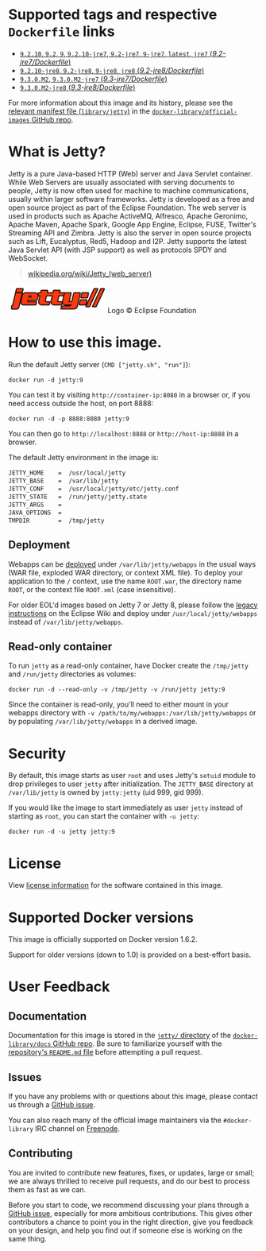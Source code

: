 # Supported tags and respective `Dockerfile` links

-	[`9.2.10`, `9.2`, `9`, `9.2.10-jre7`, `9.2-jre7`, `9-jre7`, `latest`, `jre7` (*9.2-jre7/Dockerfile*)](https://github.com/appropriate/docker-jetty/blob/6a38e700ebcff515bc94d2fbe8c1b3fa991f5a92/9.2-jre7/Dockerfile)
-	[`9.2.10-jre8`, `9.2-jre8`, `9-jre8`, `jre8` (*9.2-jre8/Dockerfile*)](https://github.com/appropriate/docker-jetty/blob/6a38e700ebcff515bc94d2fbe8c1b3fa991f5a92/9.2-jre8/Dockerfile)
-	[`9.3.0.M2`, `9.3.0.M2-jre7` (*9.3-jre7/Dockerfile*)](https://github.com/appropriate/docker-jetty/blob/6a38e700ebcff515bc94d2fbe8c1b3fa991f5a92/9.3-jre7/Dockerfile)
-	[`9.3.0.M2-jre8` (*9.3-jre8/Dockerfile*)](https://github.com/appropriate/docker-jetty/blob/6a38e700ebcff515bc94d2fbe8c1b3fa991f5a92/9.3-jre8/Dockerfile)

For more information about this image and its history, please see the [relevant manifest file (`library/jetty`)](https://github.com/docker-library/official-images/blob/master/library/jetty) in the [`docker-library/official-images` GitHub repo](https://github.com/docker-library/official-images).

# What is Jetty?

Jetty is a pure Java-based HTTP (Web) server and Java Servlet container. While Web Servers are usually associated with serving documents to people, Jetty is now often used for machine to machine communications, usually within larger software frameworks. Jetty is developed as a free and open source project as part of the Eclipse Foundation. The web server is used in products such as Apache ActiveMQ, Alfresco, Apache Geronimo, Apache Maven, Apache Spark, Google App Engine, Eclipse, FUSE, Twitter's Streaming API and Zimbra. Jetty is also the server in open source projects such as Lift, Eucalyptus, Red5, Hadoop and I2P. Jetty supports the latest Java Servlet API (with JSP support) as well as protocols SPDY and WebSocket.

> [wikipedia.org/wiki/Jetty_(web_server)](https://en.wikipedia.org/wiki/Jetty_%28web_server%29)

![logo](https://raw.githubusercontent.com/docker-library/docs/master/jetty/logo.png)Logo &copy; Eclipse Foundation

# How to use this image.

Run the default Jetty server (`CMD ["jetty.sh", "run"]`):

	docker run -d jetty:9

You can test it by visiting `http://container-ip:8080` in a browser or, if you need access outside the host, on port 8888:

	docker run -d -p 8888:8080 jetty:9

You can then go to `http://localhost:8888` or `http://host-ip:8888` in a browser.

The default Jetty environment in the image is:

	JETTY_HOME    =  /usr/local/jetty
	JETTY_BASE    =  /var/lib/jetty
	JETTY_CONF    =  /usr/local/jetty/etc/jetty.conf
	JETTY_STATE   =  /run/jetty/jetty.state
	JETTY_ARGS    =
	JAVA_OPTIONS  =
	TMPDIR        =  /tmp/jetty

## Deployment

Webapps can be [deployed](https://www.eclipse.org/jetty/documentation/current/quickstart-deploying-webapps.html) under `/var/lib/jetty/webapps` in the usual ways (WAR file, exploded WAR directory, or context XML file). To deploy your application to the `/` context, use the name `ROOT.war`, the directory name `ROOT`, or the context file `ROOT.xml` (case insensitive).

For older EOL'd images based on Jetty 7 or Jetty 8, please follow the [legacy instructions](https://wiki.eclipse.org/Jetty/Howto/Deploy_Web_Applications) on the Eclipse Wiki and deploy under `/usr/local/jetty/webapps` instead of `/var/lib/jetty/webapps`.

## Read-only container

To run `jetty` as a read-only container, have Docker create the `/tmp/jetty` and `/run/jetty` directories as volumes:

	docker run -d --read-only -v /tmp/jetty -v /run/jetty jetty:9

Since the container is read-only, you'll need to either mount in your webapps directory with `-v /path/to/my/webapps:/var/lib/jetty/webapps` or by populating `/var/lib/jetty/webapps` in a derived image.

# Security

By default, this image starts as user `root` and uses Jetty's `setuid` module to drop privileges to user `jetty` after initialization. The `JETTY_BASE` directory at `/var/lib/jetty` is owned by `jetty:jetty` (uid 999, gid 999).

If you would like the image to start immediately as user `jetty` instead of starting as `root`, you can start the container with `-u jetty`:

	docker run -d -u jetty jetty:9

# License

View [license information](http://eclipse.org/jetty/licenses.php) for the software contained in this image.

# Supported Docker versions

This image is officially supported on Docker version 1.6.2.

Support for older versions (down to 1.0) is provided on a best-effort basis.

# User Feedback

## Documentation

Documentation for this image is stored in the [`jetty/` directory](https://github.com/docker-library/docs/tree/master/jetty) of the [`docker-library/docs` GitHub repo](https://github.com/docker-library/docs). Be sure to familiarize yourself with the [repository's `README.md` file](https://github.com/docker-library/docs/blob/master/README.md) before attempting a pull request.

## Issues

If you have any problems with or questions about this image, please contact us through a [GitHub issue](https://github.com/appropriate/docker-jetty/issues).

You can also reach many of the official image maintainers via the `#docker-library` IRC channel on [Freenode](https://freenode.net).

## Contributing

You are invited to contribute new features, fixes, or updates, large or small; we are always thrilled to receive pull requests, and do our best to process them as fast as we can.

Before you start to code, we recommend discussing your plans through a [GitHub issue](https://github.com/appropriate/docker-jetty/issues), especially for more ambitious contributions. This gives other contributors a chance to point you in the right direction, give you feedback on your design, and help you find out if someone else is working on the same thing.

